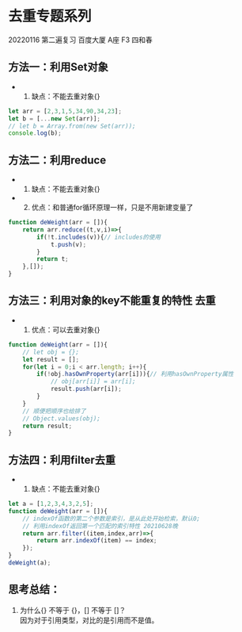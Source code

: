 # 去重专题系列
20220116 第二遍复习 百度大厦 A座 F3 四和春
## 方法一：利用Set对象
* 1. 缺点：不能去重对象{}
```js
let arr = [2,3,1,5,34,90,34,23];
let b = [...new Set(arr)];
// let b = Array.from(new Set(arr));
console.log(b);
```

## 方法二：利用reduce 
* 1. 缺点：不能去重对象{}
* 2. 优点：和普通for循环原理一样，只是不用新建变量了
```js
function deWeight(arr = []){
	return arr.reduce((t,v,i)=>{
        if(!t.includes(v)){// includes的使用
            t.push(v);
        }
        return t;
    },[]);
}
```

## 方法三：利用对象的key不能重复的特性 去重  
* 1. 优点：可以去重对象{}
```js
function deWeight(arr = []){
	// let obj = {};
    let result = [];
	for(let i = 0;i < arr.length; i++){
    	if(!obj.hasOwnProperty(arr[i])){// 利用hasOwnProperty属性
        	// obj[arr[i]] = arr[i];
            result.push(arr[i]);
        }
    }
    // 顺便把顺序也给排了
    // Object.values(obj);
    return result;
}
```

## 方法四：利用filter去重
* 1. 缺点：不能去重对象{}
```js
let a = [1,2,3,4,3,2,5];
function deWeight(arr = []){
    // indexOf函数的第二个参数是索引，是从此处开始检索，默认0;
    // 利用indexOf返回第一个匹配的索引特性 20210628晚
    return arr.filter((item,index,arr)=>{
        return arr.indexOf(item) == index;
    });
}
deWeight(a);
```

## 思考总结：
1. 为什么{} 不等于 {}，[] 不等于 []？  
    因为对于引用类型，对比的是引用而不是值。